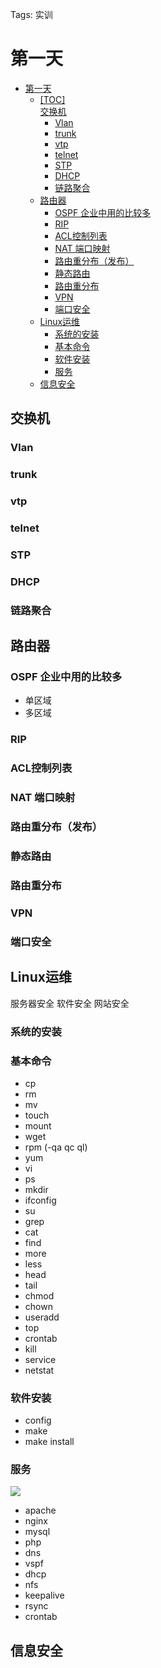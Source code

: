 ﻿Tags: 实训

第一天
====
* [第一天](https://github.com/dengtian1997/-Network-Engineering-/blob/master/files/%E7%AC%AC%E4%B8%80%E5%A4%A9.md#第一天)
	* [[TOC]<br>
交换机](https://github.com/dengtian1997/-Network-Engineering-/blob/master/files/%E7%AC%AC%E4%B8%80%E5%A4%A9.md#toc交换机)
		* [Vlan](https://github.com/dengtian1997/-Network-Engineering-/blob/master/files/%E7%AC%AC%E4%B8%80%E5%A4%A9.md#vlan)
		* [trunk](https://github.com/dengtian1997/-Network-Engineering-/blob/master/files/%E7%AC%AC%E4%B8%80%E5%A4%A9.md#trunk)
		* [vtp](https://github.com/dengtian1997/-Network-Engineering-/blob/master/files/%E7%AC%AC%E4%B8%80%E5%A4%A9.md#vtp)
		* [telnet](https://github.com/dengtian1997/-Network-Engineering-/blob/master/files/%E7%AC%AC%E4%B8%80%E5%A4%A9.md#telnet)
		* [STP](https://github.com/dengtian1997/-Network-Engineering-/blob/master/files/%E7%AC%AC%E4%B8%80%E5%A4%A9.md#stp)
		* [DHCP](https://github.com/dengtian1997/-Network-Engineering-/blob/master/files/%E7%AC%AC%E4%B8%80%E5%A4%A9.md#dhcp)
		* [链路聚合](https://github.com/dengtian1997/-Network-Engineering-/blob/master/files/%E7%AC%AC%E4%B8%80%E5%A4%A9.md#链路聚合)
	* [路由器](https://github.com/dengtian1997/-Network-Engineering-/blob/master/files/%E7%AC%AC%E4%B8%80%E5%A4%A9.md#路由器)
		* [OSPF 企业中用的比较多](https://github.com/dengtian1997/-Network-Engineering-/blob/master/files/%E7%AC%AC%E4%B8%80%E5%A4%A9.md#ospf-企业中用的比较多)
		* [RIP](https://github.com/dengtian1997/-Network-Engineering-/blob/master/files/%E7%AC%AC%E4%B8%80%E5%A4%A9.md#rip)
		* [ACL控制列表](https://github.com/dengtian1997/-Network-Engineering-/blob/master/files/%E7%AC%AC%E4%B8%80%E5%A4%A9.md#acl控制列表)
		* [NAT 端口映射](https://github.com/dengtian1997/-Network-Engineering-/blob/master/files/%E7%AC%AC%E4%B8%80%E5%A4%A9.md#nat-端口映射)
		* [路由重分布（发布）](https://github.com/dengtian1997/-Network-Engineering-/blob/master/files/%E7%AC%AC%E4%B8%80%E5%A4%A9.md#路由重分布发布)
		* [静态路由](https://github.com/dengtian1997/-Network-Engineering-/blob/master/files/%E7%AC%AC%E4%B8%80%E5%A4%A9.md#静态路由)
		* [路由重分布](https://github.com/dengtian1997/-Network-Engineering-/blob/master/files/%E7%AC%AC%E4%B8%80%E5%A4%A9.md#路由重分布)
		* [VPN](https://github.com/dengtian1997/-Network-Engineering-/blob/master/files/%E7%AC%AC%E4%B8%80%E5%A4%A9.md#vpn)
		* [端口安全](https://github.com/dengtian1997/-Network-Engineering-/blob/master/files/%E7%AC%AC%E4%B8%80%E5%A4%A9.md#端口安全)
	* [Linux运维](https://github.com/dengtian1997/-Network-Engineering-/blob/master/files/%E7%AC%AC%E4%B8%80%E5%A4%A9.md#linux运维)
		* [系统的安装](https://github.com/dengtian1997/-Network-Engineering-/blob/master/files/%E7%AC%AC%E4%B8%80%E5%A4%A9.md#系统的安装)
		* [基本命令](https://github.com/dengtian1997/-Network-Engineering-/blob/master/files/%E7%AC%AC%E4%B8%80%E5%A4%A9.md#基本命令)
		* [软件安装](https://github.com/dengtian1997/-Network-Engineering-/blob/master/files/%E7%AC%AC%E4%B8%80%E5%A4%A9.md#软件安装)
		* [服务](https://github.com/dengtian1997/-Network-Engineering-/blob/master/files/%E7%AC%AC%E4%B8%80%E5%A4%A9.md#服务)
	* [信息安全](https://github.com/dengtian1997/-Network-Engineering-/blob/master/files/%E7%AC%AC%E4%B8%80%E5%A4%A9.md#信息安全)
  
交换机
----

### Vlan
### trunk
###  vtp
### telnet
###  STP
###  DHCP
###  链路聚合
 
路由器
-----
###  OSPF 企业中用的比较多
- 单区域
- 多区域
### RIP 
###  ACL控制列表 
### NAT 端口映射
### 路由重分布（发布）
### 静态路由
###  路由重分布
### VPN
### 端口安全

## Linux运维


服务器安全 软件安全  网站安全


### 系统的安装
### 基本命令  
- cp 
- rm
- mv
- touch
- mount
- wget 
- rpm (-qa qc ql) 
- yum
- vi
- ps
- mkdir
- ifconfig
- su
- grep
- cat
- find
- more
- less
- head
- tail
- chmod
- chown
- useradd
- top
- crontab
- kill
- service
- netstat

### 软件安装
- config  
- make
- make install


### 服务
![](http://p9a0o44nc.bkt.clouddn.com/wanluo.png)


- apache
- nginx
- mysql
- php
- dns
- vspf
- dhcp
- nfs
- keepalive
- rsync
- crontab


## 信息安全


 
